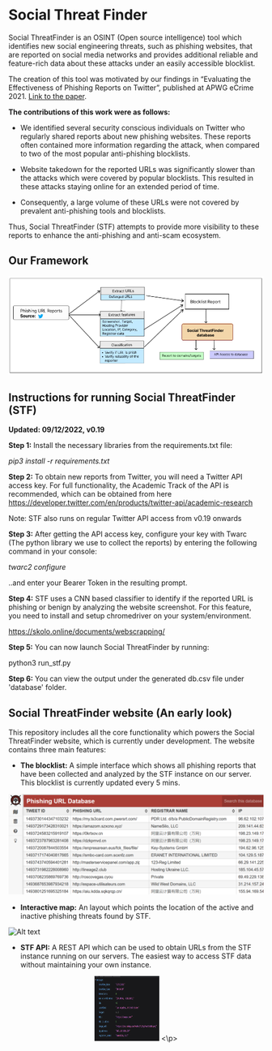 # Social Threat Finder

Social ThreatFinder is an OSINT (Open source intelligence) tool which identifies new social engineering threats, such as phishing websites, that are reported on social media networks and provides additional reliable and feature-rich data about these attacks under an easily accessible blocklist. 

The creation of this tool was motivated by our findings in “Evaluating the Effectiveness of Phishing Reports on Twitter”, published at APWG eCrime 2021. [Link to the paper](https://ieeexplore.ieee.org/abstract/document/9738786?casa_token=FjAIF57PrIUAAAAA:timEgDLq87uH-jxlNFpAbrDjAxesCbdHV3Rg05ywazIEAkLi0Bb_JVNAfhNAOR0RrczqTwk3M_Y). 

**The contributions of this work were as follows:**

- We identified several security conscious individuals on Twitter who regularly shared reports about new phishing websites. These reports often contained more information regarding the attack, when compared to two of the most popular anti-phishing blocklists.

- Website takedown for the reported URLs was significantly slower than the attacks which were covered by popular blocklists. This resulted in these attacks staying online for an extended period of time.

- Consequently, a large volume of these URLs were not covered by prevalent anti-phishing tools and blocklists. 

Thus, Social ThreatFinder (STF) attempts to provide more visibility to these reports to enhance the anti-phishing and anti-scam ecosystem. 

## Our Framework

![Alt text](/img/stf_framework_basic.png?raw=true "Social ThreatFinder Framework")

## Instructions for running Social ThreatFinder (STF)

**Updated: 09/12/2022, v0.19** 

**Step 1:** Install the necessary libraries from the requirements.txt file:

*pip3 install -r requirements.txt*

**Step 2:** To obtain new reports from Twitter, you will need a Twitter API access key. For full functionality, the Academic Track of the API is recommended, which can be obtained from here https://developer.twitter.com/en/products/twitter-api/academic-research

Note: STF also runs on regular Twitter API access from v0.19 onwards

**Step 3:** After getting the API access key, configure your key with Twarc (The python library we use to collect the reports) by entering the following command in your console:

*twarc2 configure*

..and enter your Bearer Token in the resulting prompt.

**Step 4:** STF uses a CNN based classifier to identify if the reported URL is phishing or benign by analyzing the website screenshot. For this feature, you need to install and setup chromedriver on your system/environment. 

https://skolo.online/documents/webscrapping/

**Step 5:** You can now launch Social ThreatFinder by running:

python3 run_stf.py

**Step 6:** You can view the output under the generated db.csv file under 'database' folder.

## Social ThreatFinder website (An early look)

This repository includes all the core functionality which powers the Social ThreatFinder website, which is currently under development. 
The website contains three main features:

- **The blocklist:** A simple interface which shows all phishing reports that have been collected and analyzed by the STF instance on our server. This blocklist is currently updated every 5 mins.  

![Alt text](/img/stf_database.png?raw=true "Blocklist interface")
	
- **Interactive map:** An layout which points the location of the active and inactive phishing threats found by STF. 

![Alt text](/img/stf_map.gif?raw=true "Interactive Map")

- **STF API:** A REST API which can be used to obtain URLs from the STF instance running on our servers. The easiest way to access STF data without maintaining your own instance. 
<p align="center">
<img src="/img/stf_api_demo.png" width="128" height="128"/>
<\p>
